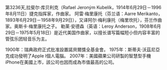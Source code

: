 第3236天,拉斐尔·库贝利克（Rafael Jeroným Kubelík，1914年6月29日－1996年8月11日）捷克指挥家，作曲家。
阿雷·梅里康托（芬兰语：Aarre Merikanto，1893年6月29日－1958年9月29日），又译阿尔·梅利康托（梅里坎托），芬兰作曲家。奥斯卡·梅里康托之子。
勒莱·安德森（英语：Leroy Anderson，1908年6月29日－1975年5月18日）是近代美国作曲家，以擅长谱写篇幅短小但内容丰富的管弦乐团轻音乐为主。

1900年：瑞典政府正式批准設置諾貝爾獎全基金會。
1975年：斯蒂夫·沃茲尼亞克成功發明了Apple I個人電腦。
2007年：美國蘋果公司研製的智慧型手機iPhone在美國上市，該公司也因而成為市值最高的公司。